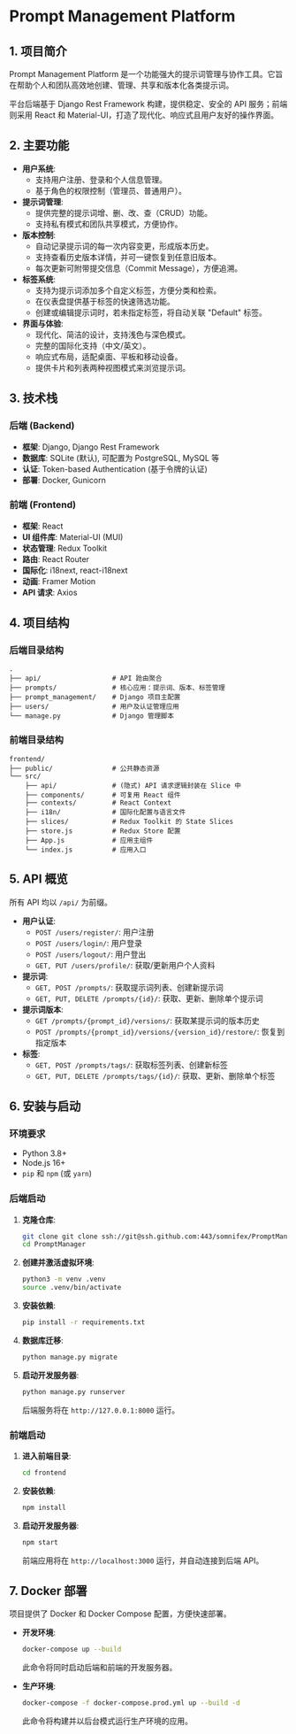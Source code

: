 # Prompt Management Platform

## 1. 项目简介

Prompt Management Platform 是一个功能强大的提示词管理与协作工具。它旨在帮助个人和团队高效地创建、管理、共享和版本化各类提示词。

平台后端基于 Django Rest Framework 构建，提供稳定、安全的 API 服务；前端则采用 React 和 Material-UI，打造了现代化、响应式且用户友好的操作界面。

## 2. 主要功能

- **用户系统**:
  - 支持用户注册、登录和个人信息管理。
  - 基于角色的权限控制（管理员、普通用户）。
- **提示词管理**:
  - 提供完整的提示词增、删、改、查（CRUD）功能。
  - 支持私有模式和团队共享模式，方便协作。
- **版本控制**:
  - 自动记录提示词的每一次内容变更，形成版本历史。
  - 支持查看历史版本详情，并可一键恢复到任意旧版本。
  - 每次更新可附带提交信息（Commit Message），方便追溯。
- **标签系统**:
  - 支持为提示词添加多个自定义标签，方便分类和检索。
  - 在仪表盘提供基于标签的快速筛选功能。
  - 创建或编辑提示词时，若未指定标签，将自动关联 "Default" 标签。
- **界面与体验**:
  - 现代化、简洁的设计，支持浅色与深色模式。
  - 完整的国际化支持（中文/英文）。
  - 响应式布局，适配桌面、平板和移动设备。
  - 提供卡片和列表两种视图模式来浏览提示词。

## 3. 技术栈

### 后端 (Backend)

- **框架**: Django, Django Rest Framework
- **数据库**: SQLite (默认), 可配置为 PostgreSQL, MySQL 等
- **认证**: Token-based Authentication (基于令牌的认证)
- **部署**: Docker, Gunicorn

### 前端 (Frontend)

- **框架**: React
- **UI 组件库**: Material-UI (MUI)
- **状态管理**: Redux Toolkit
- **路由**: React Router
- **国际化**: i18next, react-i18next
- **动画**: Framer Motion
- **API 请求**: Axios

## 4. 项目结构

### 后端目录结构

```
.
├── api/                  # API 跄由聚合
├── prompts/              # 核心应用：提示词、版本、标签管理
├── prompt_management/    # Django 项目主配置
├── users/                # 用户及认证管理应用
└── manage.py             # Django 管理脚本
```

### 前端目录结构

```
frontend/
├── public/               # 公共静态资源
└── src/
    ├── api/              # (隐式) API 请求逻辑封装在 Slice 中
    ├── components/       # 可复用 React 组件
    ├── contexts/         # React Context
    ├── i18n/             # 国际化配置与语言文件
    ├── slices/           # Redux Toolkit 的 State Slices
    ├── store.js          # Redux Store 配置
    ├── App.js            # 应用主组件
    └── index.js          # 应用入口
```

## 5. API 概览

所有 API 均以 `/api/` 为前缀。

- **用户认证**:
  - `POST /users/register/`: 用户注册
  - `POST /users/login/`: 用户登录
  - `POST /users/logout/`: 用户登出
  - `GET, PUT /users/profile/`: 获取/更新用户个人资料
- **提示词**:
  - `GET, POST /prompts/`: 获取提示词列表、创建新提示词
  - `GET, PUT, DELETE /prompts/{id}/`: 获取、更新、删除单个提示词
- **提示词版本**:
  - `GET /prompts/{prompt_id}/versions/`: 获取某提示词的版本历史
  - `POST /prompts/{prompt_id}/versions/{version_id}/restore/`: 恢复到指定版本
- **标签**:
  - `GET, POST /prompts/tags/`: 获取标签列表、创建新标签
  - `GET, PUT, DELETE /prompts/tags/{id}/`: 获取、更新、删除单个标签

## 6. 安装与启动

### 环境要求

- Python 3.8+
- Node.js 16+
- `pip` 和 `npm` (或 `yarn`)

### 后端启动

1. **克隆仓库**:

   ```bash
   git clone git clone ssh://git@ssh.github.com:443/somnifex/PromptManager.git
   cd PromptManager
   ```
2. **创建并激活虚拟环境**:

   ```bash
   python3 -m venv .venv
   source .venv/bin/activate
   ```
3. **安装依赖**:

   ```bash
   pip install -r requirements.txt
   ```
4. **数据库迁移**:

   ```bash
   python manage.py migrate
   ```
5. **启动开发服务器**:

   ```bash
   python manage.py runserver
   ```

   后端服务将在 `http://127.0.0.1:8000` 运行。

### 前端启动

1. **进入前端目录**:

   ```bash
   cd frontend
   ```
2. **安装依赖**:

   ```bash
   npm install
   ```
3. **启动开发服务器**:

   ```bash
   npm start
   ```

   前端应用将在 `http://localhost:3000` 运行，并自动连接到后端 API。

## 7. Docker 部署

项目提供了 Docker 和 Docker Compose 配置，方便快速部署。

- **开发环境**:

  ```bash
  docker-compose up --build
  ```
  此命令将同时启动后端和前端的开发服务器。
- **生产环境**:

  ```bash
  docker-compose -f docker-compose.prod.yml up --build -d
  ```
  此命令将构建并以后台模式运行生产环境的应用。
